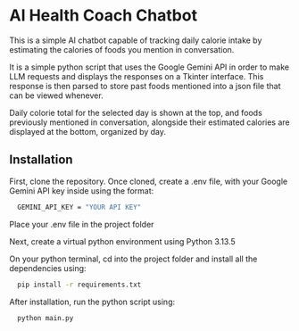 # AI Health Coach Chatbot

This is a simple AI chatbot capable of tracking daily calorie intake by estimating the calories of foods you mention in conversation. 

It is a simple python script that uses the Google Gemini API in order to make LLM requests and displays the responses on a Tkinter interface. This response is then parsed to store past foods mentioned into a json file that can be viewed whenever. 

Daily colorie total for the selected day is shown at the top, and foods previously mentioned in conversation, alongside their estimated calories are displayed at the bottom, organized by day.


## Installation

First, clone the repository. Once cloned, create a .env file, with your Google Gemini API key inside using the format:

```bash
  GEMINI_API_KEY = "YOUR API KEY"
```

Place your .env file in the project folder

Next, create a virtual python environment using Python 3.13.5

On your python terminal, cd into the project folder and install all the dependencies using:

```bash
  pip install -r requirements.txt
```

After installation, run the python script using:

```bash
  python main.py
```
